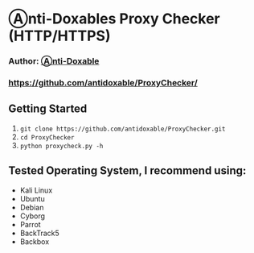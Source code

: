 # Ⓐnti-Doxables Proxy Checker (HTTP/HTTPS)

### Author: [Ⓐnti-Doxable](https://twitter.com/antidoxable)
### https://github.com/antidoxable/ProxyChecker/

## Getting Started
1. ```git clone https://github.com/antidoxable/ProxyChecker.git```
2. ```cd ProxyChecker```
3. ```python proxycheck.py -h ```

## Tested Operating System, I recommend using:
- Kali Linux 
- Ubuntu
- Debian
- Cyborg
- Parrot 
- BackTrack5 
- Backbox
